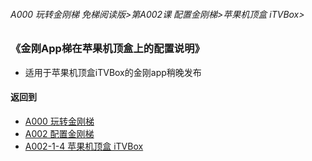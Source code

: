 ###### A000 玩转金刚梯 免梯阅读版>第A002课 配置金刚梯>苹果机顶盒 iTVBox>

### 《金刚App梯在苹果机顶盒上的配置说明》

- 适用于苹果机顶盒iTVBox的金刚app稍晚发布

#### 返回到
- [A000 玩转金刚梯](https://github.com/a2zitpro/web/blob/master/LadderFree/main.md)
- [A002 配置金刚梯](https://github.com/a2zitpro/web/blob/master/LadderFree/LadderConfigure/LadderConfigure.md)
- [A002-1-4 苹果机顶盒 iTVBox](https://github.com/a2zitpro/web/blob/master/LadderFree/LadderConfigure/Apple/TVBox/TVBox.md)



